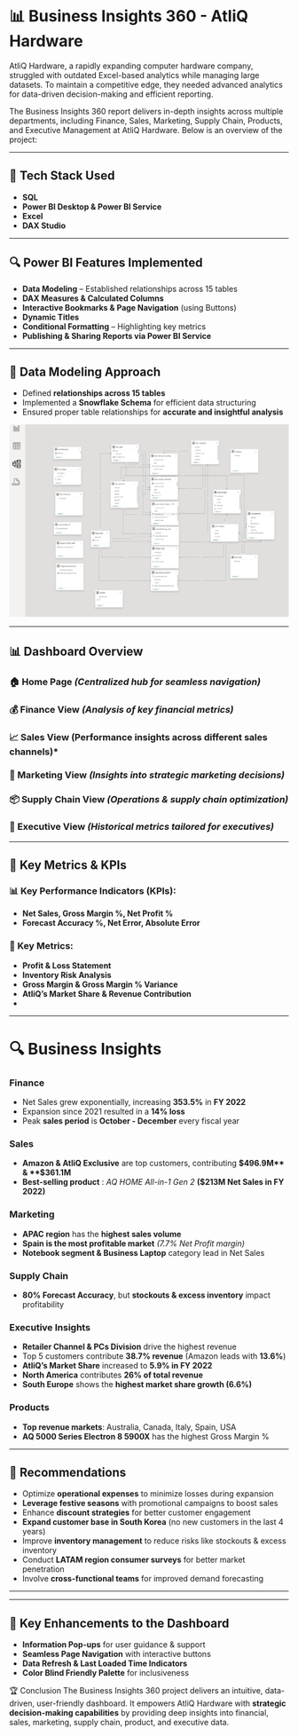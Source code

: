 # 📊 Business Insights 360 - AtliQ Hardware #

AtliQ Hardware, a rapidly expanding computer hardware company, struggled with outdated Excel-based analytics while managing large datasets. To maintain a competitive edge, they needed advanced analytics for data-driven decision-making and efficient reporting.

The Business Insights 360 report delivers in-depth insights across multiple departments, including Finance, Sales, Marketing, Supply Chain, Products, and Executive Management at AtliQ Hardware. Below is an overview of the project:

***

## 🚀 Tech Stack Used ##
  - **SQL**
  - **Power BI Desktop & Power BI Service**
  - **Excel**
  - **DAX Studio**

 *** 

## 🔍 Power BI Features Implemented
 - **Data Modeling**  – Established relationships across 15 tables
- **DAX Measures & Calculated Columns**
- **Interactive Bookmarks & Page Navigation** (using Buttons)
- **Dynamic Titles**
- **Conditional Formatting** – Highlighting key metrics
- **Publishing & Sharing Reports via Power BI Service**

***

## 📌 Data Modeling Approach
- Defined **relationships across 15 tables**
- Implemented a **Snowflake Schema** for efficient data structuring
- Ensured proper table relationships for **accurate and insightful analysis**
  
![Alt text](https://github.com/krushna-nayak30101/Business-Insights-360/blob/7947895443b36b40f2f29647e71162f4f8793a4a/Datamodel%20image.png)
***

## 📊 Dashboard Overview
### 🏠 Home Page ***(Centralized hub for seamless navigation)***

### 💰 Finance View ***(Analysis of key financial metrics)***

### 📈 Sales View **(Performance insights across different sales channels)***

### 📢 Marketing View ***(Insights into strategic marketing decisions)***

### 📦 Supply Chain View ***(Operations & supply chain optimization)***

### 🎯 Executive View ***(Historical metrics tailored for executives)***

***
## 📌 Key Metrics & KPIs ##

### 📊 Key Performance Indicators (KPIs): ###

-   **Net Sales, Gross Margin %, Net Profit %**
-	**Forecast Accuracy %, Net Error, Absolute Error**

### 📌 Key Metrics: ###
-	**Profit & Loss Statement**
-	**Inventory Risk Analysis**
-	**Gross Margin & Gross Margin % Variance**
-	**AtliQ’s Market Share & Revenue Contribution**
-	
***
# 🔍 Business Insights #

### Finance ###
-	Net Sales grew exponentially, increasing **353.5%** in **FY 2022**
-	Expansion since 2021 resulted in a **14% loss**
-	Peak **sales period** is **October - December** every fiscal year

### Sales

-	**Amazon & AtliQ Exclusive** are top customers, contributing **$496.9M** & **$361.1M**
-	**Best-selling product** : *AQ HOME All-in-1 Gen 2* **($213M Net Sales in FY 2022)**


### Marketing

-	**APAC region** has the **highest sales volume**
-	**Spain is the most profitable market** *(7.7% Net Profit margin)*
-	**Notebook segment & Business Laptop** category lead in Net Sales

### Supply Chain

-	**80% Forecast Accuracy**, but **stockouts & excess inventory** impact profitability

### Executive Insights

-	**Retailer Channel & PCs Division** drive the highest revenue
-	Top 5 customers contribute **38.7% revenue** (Amazon leads with **13.6%**)
-	**AtliQ’s Market Share** increased to **5.9% in FY 2022**
-	**North America** contributes **26% of total revenue**
-	**South Europe** shows the **highest market share growth (6.6%)**

### Products

-	**Top revenue markets**: Australia, Canada, Italy, Spain, USA
-	**AQ 5000 Series Electron 8 5900X** has the highest Gross Margin %

***
## 📌 Recommendations
-	Optimize **operational expenses** to minimize losses during expansion
-	**Leverage festive seasons** with promotional campaigns to boost sales
-	Enhance **discount strategies** for better customer engagement
-	**Expand customer base in South Korea** (no new customers in the last 4 years)
-	Improve **inventory management** to reduce risks like stockouts & excess inventory
-	Conduct **LATAM region consumer surveys** for better market penetration
-	Involve **cross-functional teams** for improved demand forecasting
________________________________________
*** 
## 🎯 Key Enhancements to the Dashboard
-	**Information Pop-ups** for user guidance & support
-	**Seamless Page Navigation** with interactive buttons
-	**Data Refresh & Last Loaded Time Indicators**
-	**Color Blind Friendly Palette** for inclusiveness


🏆 Conclusion
The Business Insights 360 project delivers an intuitive, data-driven, user-friendly dashboard. It empowers AtliQ Hardware with **strategic decision-making capabilities** by providing deep insights into financial, sales, marketing, supply chain, product, and executive data.





